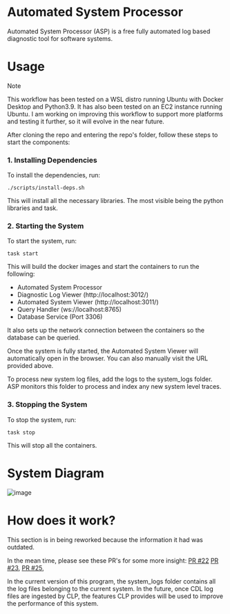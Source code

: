 # Automated System Processor

Automated System Processor (ASP) is a free fully automated log based diagnostic tool for software systems. 

# Usage

> [!NOTE]  
> This workflow has been tested on a WSL distro running Ubuntu with Docker Desktop and Python3.9. It has also been tested on an EC2 instance running Ubuntu. I am working on improving this workflow to support more platforms and testing it further, so it will evolve in the near future.

After cloning the repo and entering the repo's folder, follow these steps to start the components:

### 1. Installing Dependencies

To install the dependencies, run:
```shell
./scripts/install-deps.sh
```
This will install all the necessary libraries. The most visible being the python libraries and task.

### 2. Starting the System

To start the system, run:
```shell
task start
```
This will build the docker images and start the containers to run the following:
- Automated System Processor
- Diagnostic Log Viewer (http://localhost:3012/)
- Automated System Viewer (http://localhost:3011/)
- Query Handler (ws://localhost:8765)
- Database Service (Port 3306)

It also sets up the network connection between the containers so the database can be queried.

Once the system is fully started, the Automated System Viewer will automatically open in the browser. You can also manually visit the URL provided above.

To process new system log files, add the logs to the system_logs folder. ASP monitors this folder to process and index any new system level traces.

### 3. Stopping the System

To stop the system, run:
```shell
task stop
```

This will stop all the containers.

# System Diagram
![image](https://github.com/user-attachments/assets/787c7b7b-fff1-48e8-8ae0-03973437dc84)

# How does it work?

This section is in being reworked because the information it had was outdated.

In the mean time, please see these PR's for some more insight:
[PR #22](https://github.com/vishalpalaniappan/asp-query-server/pull/22)
[PR #23](https://github.com/vishalpalaniappan/asp-query-server/pull/23),
[PR #25](https://github.com/vishalpalaniappan/asp-query-server/pull/25), 

In the current version of this program, the system_logs folder contains all the log files belonging to the current system. In the future, once CDL log files are ingested by CLP, the features CLP provides will be used to improve the performance of this system.
